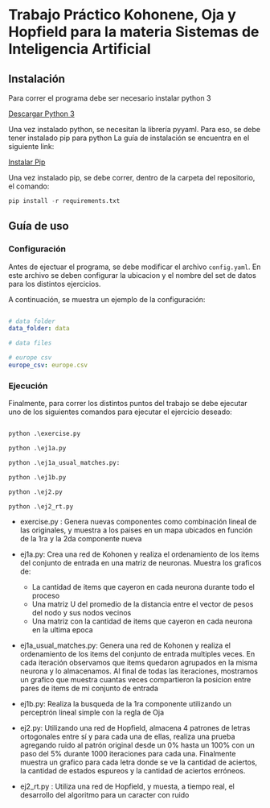 # Trabajo Práctico Kohonene, Oja y Hopfield para la materia Sistemas de Inteligencia Artificial

## Instalación

Para correr el programa debe ser necesario instalar python 3

[Descargar Python 3](https://www.python.org/downloads/)

Una vez instalado python, se necesitan la librería pyyaml.
Para eso, se debe tener instalado pip para python
La guía de instalación se encuentra en el siguiente link:

[Instalar Pip](https://tecnonucleous.com/2018/01/28/como-instalar-pip-para-python-en-windows-mac-y-linux/)

Una vez instalado pip, se debe correr, dentro de la carpeta del repositorio, el comando:

```python
pip install -r requirements.txt
```

## Guía de uso

### Configuración

Antes de ejectuar el programa, se debe modificar el archivo `config.yaml`.
En este archivo se deben configurar la ubicacion y el nombre del set de datos para los distintos ejercicios.

A continuación, se muestra un ejemplo de la configuración:

```yaml

# data folder
data_folder: data

# data files

# europe csv
europe_csv: europe.csv


```

### Ejecución

Finalmente, para correr los distintos puntos del trabajo se debe ejecutar uno de los siguientes comandos para ejecutar el ejercicio deseado:

```python

python .\exercise.py

python .\ej1a.py

python .\ej1a_usual_matches.py:

python .\ej1b.py

python .\ej2.py

python .\ej2_rt.py

```

* exercise.py :
    Genera nuevas componentes como combinación lineal de las originales, y muestra a los paises en un mapa ubicados en función de la 1ra y la 2da componente nueva

* ej1a.py:
    Crea una red de Kohonen y realiza el ordenamiento de los items del conjunto de entrada en una matriz de neuronas. Muestra los graficos de:         
    * La cantidad de items que cayeron en cada neurona durante todo el proceso
    * Una matriz U del promedio de la distancia entre el vector de pesos del nodo y sus nodos vecinos
    * Una matriz con la cantidad de items que cayeron en cada neurona en la ultima epoca


* ej1a_usual_matches.py:
    Genera una red de Kohonen y realiza el ordenamiento de los items del conjunto de entrada multiples veces. En cada iteración observamos que items quedaron agrupados en la misma neurona y lo almacenamos. Al final de todas las iteraciones, mostramos un grafico que muestra cuantas veces compartieron la posicion entre pares de items de mi conjunto de entrada

* ej1b.py:
    Realiza la busqueda de la 1ra componente utilizando un perceptrón lineal simple con la regla de Oja

* ej2.py:
    Utilizando una red de Hopfield, almacena 4 patrones de letras ortogonales entre sí y para cada una de ellas, realiza una prueba agregando ruido al patrón original desde un 0% hasta un 100% con un paso del 5% durante 1000 iteraciones para cada una. Finalmente muestra un grafico para cada letra donde se ve la cantidad de aciertos, la cantidad de estados espureos y la cantidad de aciertos erróneos.

* ej2_rt.py :
    Utiliza una red de Hopfield, y muesta, a tiempo real, el desarrollo del algoritmo para un caracter con ruido

